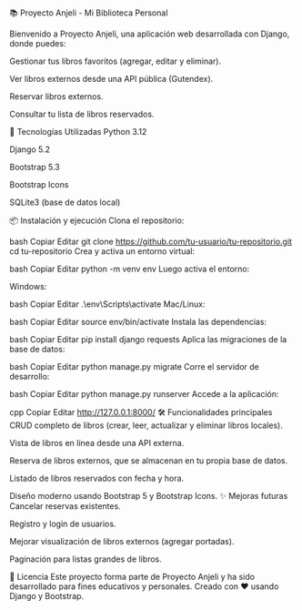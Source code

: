 📚 Proyecto Anjeli - Mi Biblioteca Personal


Bienvenido a Proyecto Anjeli, una aplicación web desarrollada con Django, donde puedes:

Gestionar tus libros favoritos (agregar, editar y eliminar).

Ver libros externos desde una API pública (Gutendex).

Reservar libros externos.

Consultar tu lista de libros reservados.

🚀 Tecnologías Utilizadas
Python 3.12

Django 5.2

Bootstrap 5.3

Bootstrap Icons

SQLite3 (base de datos local)

📦 Instalación y ejecución
Clona el repositorio:

bash
Copiar
Editar
git clone https://github.com/tu-usuario/tu-repositorio.git
cd tu-repositorio
Crea y activa un entorno virtual:

bash
Copiar
Editar
python -m venv env
Luego activa el entorno:

Windows:

bash
Copiar
Editar
.\env\Scripts\activate
Mac/Linux:

bash
Copiar
Editar
source env/bin/activate
Instala las dependencias:

bash
Copiar
Editar
pip install django requests
Aplica las migraciones de la base de datos:

bash
Copiar
Editar
python manage.py migrate
Corre el servidor de desarrollo:

bash
Copiar
Editar
python manage.py runserver
Accede a la aplicación:

cpp
Copiar
Editar
http://127.0.0.1:8000/
🛠️ Funcionalidades principales
CRUD completo de libros (crear, leer, actualizar y eliminar libros locales).

Vista de libros en línea desde una API externa.

Reserva de libros externos, que se almacenan en tu propia base de datos.

Listado de libros reservados con fecha y hora.

Diseño moderno usando Bootstrap 5 y Bootstrap Icons.
✨ Mejoras futuras
Cancelar reservas existentes.

Registro y login de usuarios.

Mejorar visualización de libros externos (agregar portadas).

Paginación para listas grandes de libros.

📄 Licencia
Este proyecto forma parte de Proyecto Anjeli y ha sido desarrollado para fines educativos y personales.
Creado con ❤️ usando Django y Bootstrap.


